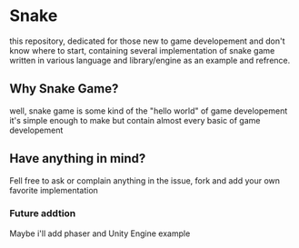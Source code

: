 # Snake

this repository, dedicated for those new to game developement and don't know where to start, containing several implementation of snake game written in various language and library/engine as an example and refrence.

## Why Snake Game?

well, snake game is some kind of the "hello world" of game developement it's simple enough to make but contain almost every basic of game developement

## Have anything in mind?

Fell free to ask or complain anything in the issue, fork and add your own favorite implementation

### Future addtion

Maybe i'll add phaser and Unity Engine example

